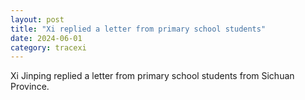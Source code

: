 ```yaml
---
layout: post
title: "Xi replied a letter from primary school students"
date: 2024-06-01
category: tracexi
---
```


Xi Jinping replied a letter from primary school students from Sichuan Province.
